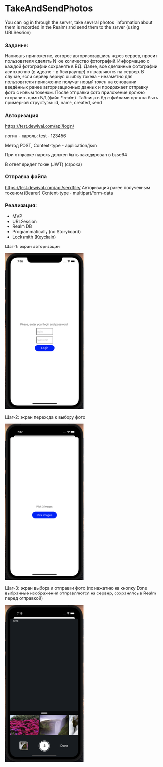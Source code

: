 # TakeAndSendPhotos
You can log in through the server, take several photos (information about them is recorded in the Realm) and send them to the server (using URLSession)

### Задание:

Написать приложение, которое авторизовавшись через сервер, просит пользователя сделать N-ое количество фотографий. Информацию о каждой фотографии сохранять в БД. Далее, все сделанные фотографии асинхронно (в идеале - в бэкграунде) отправляются на сервер. В случае, если сервер вернул ошибку токена - незаметно для пользователя приложение получат новый токен на основании введённых ранее авторизационных данных и продолжает отправку фото с новым токеном. После отправки фото приложение должно отправить дамп БД (файл *.realm). 
Таблица в бд с файлами должна быть примерной структуры: id, name, created, send

### Авторизация

https://test.dewival.com/api/login/

логин - пароль: test - 123456

Метод POST, Content-type - application/json

При отправке пароль должен быть закодирован в base64

В ответ придет токен (JWT) (строка)

### Отправка файла
https://test.dewival.com/api/sendfile/
Авторизация ранее полученным токеном (Bearer)
Content-type - multipart/form-data

### Реализация:
- MVP
- URLSession
- Realm DB
- Programmatically (no Storyboard)
- Locksmith (Keychain)

Шаг-1: экран авторизации

<img width="256" alt="example" src="https://raw.githubusercontent.com/semjonG/TakeAndSendPhotos/main/1screen.png"><br>

Шаг-2: экран перехода к выбору фото

<img width="256" alt="example" src="https://raw.githubusercontent.com/semjonG/TakeAndSendPhotos/main/2screen.png"><br>

Шаг-3: экран выбора и отправки фото (по нажатию на кнопку Done выбранные изображения отправляются на сервер, сохраняясь в Realm перед отправкой)

<img width="256" alt="example" src="https://raw.githubusercontent.com/semjonG/TakeAndSendPhotos/main/3screen.png"><br>
